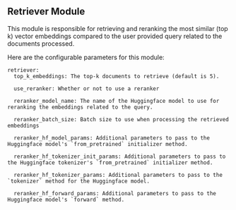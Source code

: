 ## Retriever Module

This module is responsible for retrieving and reranking the most similar (top k) vector embeddings compared to the user provided query related to the documents processed.

Here are the configurable parameters for this module:

```
retriever:
  top_k_embeddings: The top-k documents to retrieve (default is 5).

  use_reranker: Whether or not to use a reranker

  reranker_model_name: The name of the Huggingface model to use for reranking the embeddings related to the query.

  reranker_batch_size: Batch size to use when processing the retrieved embeddings
  
  reranker_hf_model_params: Additional parameters to pass to the Huggingface model's `from_pretrained` initializer method.
  
  reranker_hf_tokenizer_init_params: Additional parameters to pass to the Huggingface tokenizer's `from_pretrained` initializer method.
  
  reranker_hf_tokenizer_params: Additional parameters to pass to the `tokenizer` method for the Huggingface model.
  
  reranker_hf_forward_params: Additional parameters to pass to the Huggingface model's `forward` method.
  
```
